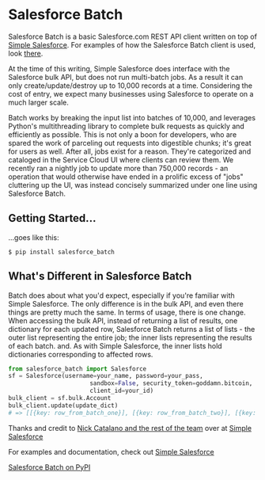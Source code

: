 # Salesforce Batch

Salesforce Batch is a basic Salesforce.com REST API client written on top of [Simple Salesforce](https://github.com/simple-salesforce/simple-salesforce/). For examples of how the Salesforce Batch client is used, look [there](https://github.com/simple-salesforce/simple-salesforce/tree/master/docs).

At the time of this writing, Simple Salesforce does interface with the Salesforce bulk API, but does not run multi-batch jobs. As a result it can only create/update/destroy up to 10,000 records at a time. Considering the cost of entry, we expect many businesses using Salesforce to operate on a much larger scale. 

Batch works by breaking the input list into batches of 10,000, and leverages Python's multithreading library to complete bulk requests as quickly and efficiently as possible. This is not only a boon for developers, who are spared the work of parceling out requests into digestible chunks; it's great for users as well. After all, jobs exist for a reason. They're categorized and cataloged in the Service Cloud UI where clients can review them. We recently ran a nightly job to update more than 750,000 records - an operation that would otherwise have ended in a prolific excess of "jobs" cluttering up the UI, was instead concisely summarized under one line using Salesforce Batch.  

Getting Started...
---------------
...goes like this:

```shell
$ pip install salesforce_batch
```

What's Different in Salesforce Batch
------------------------------------

Batch does about what you'd expect, especially if you're familiar with Simple Salesforce. The only difference is in the bulk API, and even there things are pretty much the same. In terms of usage, there is one change.
When accessing the bulk API, instead of returning a list of results, one dictionary for each updated row, Salesforce Batch returns a list of lists - the outer list representing the entire job; the inner lists representing the results of each batch. and. As with Simple Salesforce, the inner lists hold dictionaries corresponding to affected rows.
```python
from salesforce_batch import Salesforce
sf = Salesforce(username=your_name, password=your_pass,
                       sandbox=False, security_token=goddamn.bitcoin,
                       client_id=your_id)
bulk_client = sf.bulk.Account
bulk_client.update(update_dict)
# => [[{key: row_from_batch_one}], [{key: row_from_batch_two}], [{key: etc}]]
```

Thanks and credit to [Nick Catalano and the rest of the team](https://github.com/simple-salesforce/simple-salesforce/graphs/contributors) over at [Simple Salesforce](https://github.com/simple-salesforce/simple-salesforce/)

For examples and documentation, check out [Simple Salesforce](https://github.com/simple-salesforce/simple-salesforce/tree/master/docs)

[Salesforce Batch on PyPI](https://pypi.python.org/pypi/salesforce_batch/0.1.2)
